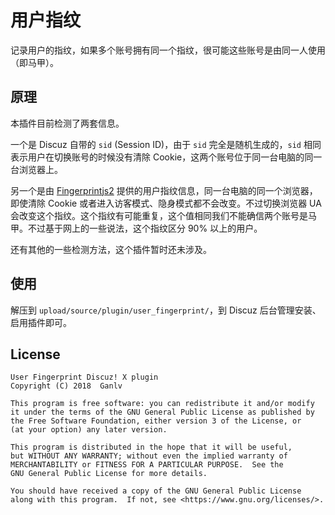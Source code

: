 # 用户指纹

记录用户的指纹，如果多个账号拥有同一个指纹，很可能这些账号是由同一人使用（即马甲）。

## 原理

本插件目前检测了两套信息。

一个是 Discuz 自带的 `sid` (Session ID)，由于 `sid` 完全是随机生成的，`sid` 相同表示用户在切换账号的时候没有清除 Cookie，这两个账号位于同一台电脑的同一台浏览器上。

另一个是由 [Fingerprintjs2](https://github.com/Valve/fingerprintjs2) 提供的用户指纹信息，同一台电脑的同一个浏览器，即使清除 Cookie 或者进入访客模式、隐身模式都不会改变。不过切换浏览器 UA 会改变这个指纹。这个指纹有可能重复，这个值相同我们不能确信两个账号是马甲。不过基于网上的一些说法，这个指纹区分 90% 以上的用户。

还有其他的一些检测方法，这个插件暂时还未涉及。

## 使用

解压到 `upload/source/plugin/user_fingerprint/`，到 Discuz 后台管理安装、启用插件即可。

## License

    User Fingerprint Discuz! X plugin
    Copyright (C) 2018  Ganlv

    This program is free software: you can redistribute it and/or modify
    it under the terms of the GNU General Public License as published by
    the Free Software Foundation, either version 3 of the License, or
    (at your option) any later version.

    This program is distributed in the hope that it will be useful,
    but WITHOUT ANY WARRANTY; without even the implied warranty of
    MERCHANTABILITY or FITNESS FOR A PARTICULAR PURPOSE.  See the
    GNU General Public License for more details.

    You should have received a copy of the GNU General Public License
    along with this program.  If not, see <https://www.gnu.org/licenses/>.
